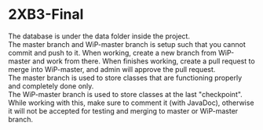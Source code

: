 # 2XB3-Final

The database is under the data folder inside the project.\
The master branch and WiP-master branch is setup such that you cannot commit and push to it. When working, create a new branch from WiP-master and work from there. When finishes working, create a pull request to merge into WiP-master, and admin will approve the pull request.\
The master branch is used to store classes that are functioning properly and completely done only.\
The WiP-master branch is used to store classes at the last "checkpoint".\
While working with this, make sure to comment it (with JavaDoc), otherwise it will not be accepted for testing and merging to master or WiP-master branch.
